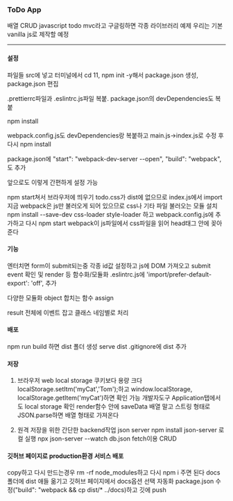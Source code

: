 ### ToDo App

배열 CRUD
javascript todo mvc라고 구글링하면 각종 라이브러리 예제
우리는 기본 vanilla js로 제작할 예정

---

#### 설정

파일들 src에 넣고 터미널에서 cd 11, npm init -y해서 package.json 생성, package.json 편집

.prettierrc파일과 .eslintrc.js파일 복붙. package.json의 devDependencies도 복붙

npm install

webpack.config.js도 devDependencies랑 복붙하고 main.js→index.js로 수정 후 다시 npm install

package.json에
"start": "webpack-dev-server --open",
"build": "webpack",도 추가

앞으로도 이렇게 간편하게 설정 가능

npm start쳐서 브라우저에 띄우기
todo.css가 dist에 없으므로 index.js에서 import
지금 webpack은 js만 불러오게 되어 있으므로 css나 기타 파일 불러오는 모듈 설치 npm install --save-dev css-loader style-loader 하고 webpack.config.js에 추가하고 다시 npm start
webpack이 js파일에서 css파일을 읽어 head태그 안에 꽂아준다

#### 기능

엔터치면 form이 submit되는중
각종 id값 설정하고 js에 DOM 가져오고
submit event 확인 및 render 등 함수화/모듈화
.eslintrc.js에 'import/prefer-default-export': 'off', 추가

다양한 모듈화
object 합치는 함수 assign

result 전체에 이벤트 잡고 클래스 네임별로 처리

#### 배포

npm run build 하면 dist 폴더 생성
serve dist
.gitignore에 dist 추가

#### 저장

1. 브라우저 web local storage 쿠키보다 용량 크다
   localStorage.setItm('myCat','Tom');하고
   window.localStorage, localStorage.getItem('myCat')하면 확인 가능
   개발자도구 Application탭에서도 local storage 확인
   render함수 안에 saveData
   배열 말고 스트링 형태로
   JSON.parse하면 배열 형태로 가져온다

2. 원격 저장을 위한 간단한 backend작업 json server
   npm install json-server
   로컬 실행 npx json-server --watch db.json
   fetch이용 CRUD

#### 깃허브 페이지로 production환경 서비스 배포

copy하고 다시 만드는경우 rm -rf node_modules하고 다시 npm i 주면 된다
docs폴더에 dist 애들 옮기고 깃허브 페이지에서 docs옵션 선택
자동화 package.json 수정("build": "webpack && cp dist/\* ../docs)하고 깃에 push

